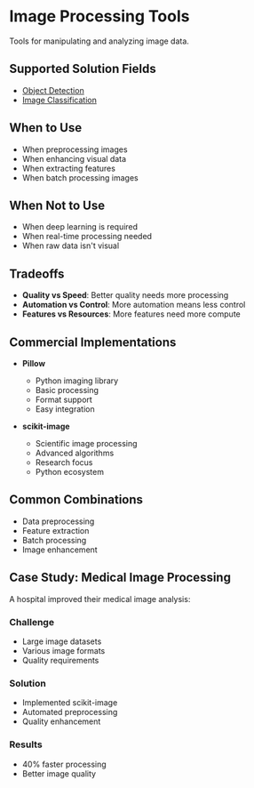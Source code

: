 # Image Processing Tools

Tools for manipulating and analyzing image data.

## Supported Solution Fields

- [Object Detection](../solutions/object-detection)
- [Image Classification](../solutions/image-classification)

## When to Use

- When preprocessing images
- When enhancing visual data
- When extracting features
- When batch processing images

## When Not to Use

- When deep learning is required
- When real-time processing needed
- When raw data isn't visual

## Tradeoffs

- **Quality vs Speed**: Better quality needs more processing
- **Automation vs Control**: More automation means less control
- **Features vs Resources**: More features need more compute

## Commercial Implementations

- **Pillow**
  - Python imaging library
  - Basic processing
  - Format support
  - Easy integration

- **scikit-image**
  - Scientific image processing
  - Advanced algorithms
  - Research focus
  - Python ecosystem

## Common Combinations

- Data preprocessing
- Feature extraction
- Batch processing
- Image enhancement

## Case Study: Medical Image Processing

A hospital improved their medical image analysis:

### Challenge
- Large image datasets
- Various image formats
- Quality requirements

### Solution
- Implemented scikit-image
- Automated preprocessing
- Quality enhancement

### Results
- 40% faster processing
- Better image quality 